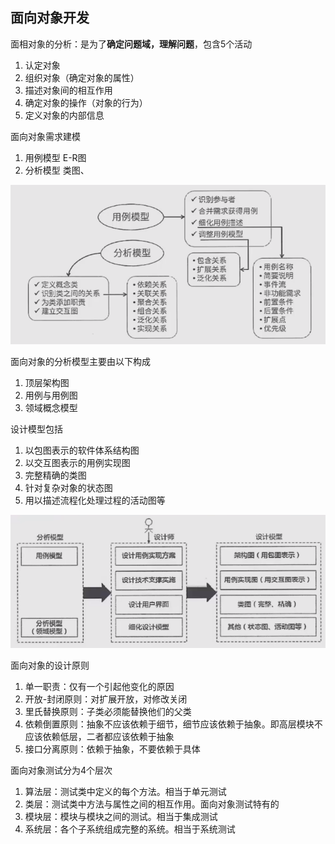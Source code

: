 
## 面向对象开发

面相对象的分析：是为了**确定问题域，理解问题**，包含5个活动
1. 认定对象
2. 组织对象（确定对象的属性）
3. 描述对象间的相互作用
4. 确定对象的操作（对象的行为）
5. 定义对象的内部信息

面向对象需求建模
1. 用例模型 E-R图
2. 分析模型 类图、

![img.png](img/11.1面向对象需求建模.png)

面向对象的分析模型主要由以下构成
1. 顶层架构图
2. 用例与用例图
3. 领域概念模型

设计模型包括
1. 以包图表示的软件体系结构图
2. 以交互图表示的用例实现图
3. 完整精确的类图
4. 针对复杂对象的状态图
5. 用以描述流程化处理过程的活动图等

![img.png](img/11.1面向对象设计.png)

面向对象的设计原则
1. 单一职责：仅有一个引起他变化的原因
2. 开放-封闭原则：对扩展开放，对修改关闭
3. 里氏替换原则：子类必须能替换他们的父类
4. 依赖倒置原则：抽象不应该依赖于细节，细节应该依赖于抽象。即高层模块不应该依赖低层，二者都应该依赖于抽象
5. 接口分离原则：依赖于抽象，不要依赖于具体

面向对象测试分为4个层次
1. 算法层：测试类中定义的每个方法。相当于单元测试
2. 类层：测试类中方法与属性之间的相互作用。面向对象测试特有的
3. 模块层：模块与模块之间的测试。相当于集成测试
4. 系统层：各个子系统组成完整的系统。相当于系统测试



